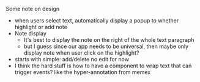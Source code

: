 Some note on design
- when users select text, automatically display a popup to whether highlight or add note
- Note display
  - It's best to display the note on the right of the whole text paragraph
  - but I guess since our app needs to be universal, then maybe only display note when user click on the highlight?
- starts with simple: add/delete no edit for now
- I think the hard stuff is how to have a component to wrap text that can trigger events? like the hyper-annotation from memex
